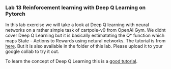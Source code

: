 ### Lab 13 Reinforcement learning with Deep Q Learning on Pytorch
In this lab exercise we will take a look at Deep Q learning with neural networks on a rather simple task of cartpole-v0 from OpenAI Gym. We didnt cover Deep Q Learning but it is basically estimatating the Q* function which maps State - Actions to Rewards using netural networks. The tutorial is from [here](https://pytorch.org/tutorials/intermediate/reinforcement_q_learning.html). But it is also available in the folder of this lab. Please upload it to your google collab to try it out.

To learn the concept of Deep Q Learning this is a [good tutorial](https://towardsdatascience.com/qrash-course-deep-q-networks-from-the-ground-up-1bbda41d3677).  
